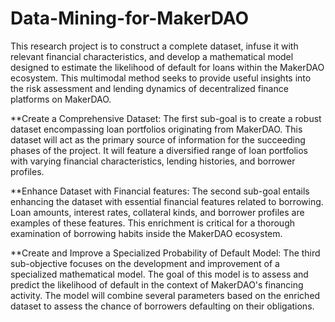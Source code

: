 # Data-Mining-for-MakerDAO

This research project is to construct a complete dataset, infuse it with relevant financial characteristics, and develop a mathematical model designed to estimate the likelihood of default for loans within the MakerDAO ecosystem. This multimodal method seeks to provide useful insights into the risk assessment and lending dynamics of decentralized finance platforms on MakerDAO.

**Create a Comprehensive Dataset: The first sub-goal is to create a robust dataset encompassing loan portfolios originating from MakerDAO. This dataset will act as the primary source of information for the succeeding phases of the project. It will feature a diversified range of loan portfolios with varying financial characteristics, lending histories, and borrower profiles.

**Enhance Dataset with Financial features: The second sub-goal entails enhancing the dataset with essential financial features related to borrowing. Loan amounts, interest rates, collateral kinds, and borrower profiles are examples of these features. This enrichment is critical for a thorough examination of borrowing habits inside the MakerDAO ecosystem.

**Create and Improve a Specialized Probability of Default Model: The third sub-objective focuses on the development and improvement of a specialized mathematical model. The goal of this model is to assess and predict the likelihood of default in the context of MakerDAO's financing activity. The model will combine several parameters based on the enriched dataset to assess the chance of borrowers defaulting on their obligations.
